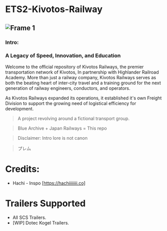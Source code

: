 # ETS2-Kivotos-Railway
![Frame 1](https://github.com/user-attachments/assets/a2668615-9d49-4791-9130-a1245f24f7a9)
---
### Intro:
### A Legacy of Speed, Innovation, and Education


Welcome to the official repository of Kivotos Railways, the premier transportation network of Kivotos, In partnership with Highlander Railroad Academy.
More than just a railway company, Kivotos Railways serves as both the beating heart of inter-city travel and a training ground for the next generation of railway engineers, conductors, and operators.


As Kivotos Railways expanded its operations, it established it's own Freight Division to support the growing need of logistical efficiency for development.


> A project revolving around a fictional transport group.


> Blue Archive + Japan Railways = This repo


> Disclaimer: Intro lore is not canon


> プレム

# Credits:
- Hachi - Inspo [https://hachiiiiiiii.co]

# Trailers Supported
- All SCS Trailers.
- [WIP] Dotec Kogel Trailers.
